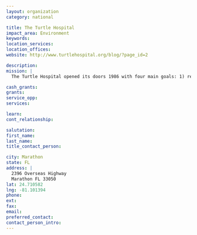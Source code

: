 ```yaml
---
layout: organization
category: national

title: The Turtle Hospital
impact_area: Environment
keywords: 
location_services: 
location_offices: 
website: http://www.turtlehospital.org/blog/?page_id=2

description: 
mission: |
  The Turtle Hospital opened its doors 1986 with four main goals: 1) rehab injured sea turtles and return them to their natural habitat, 2) educate the public through outreach programs and visit local schools, 3) conduct and assist with research aiding to sea turtles (in conjunction with state universities), and 4) work toward environmental legislation making the beaches and water safe and clean for sea turtles.

cash_grants: 
grants: 
service_opp: 
services: 

learn: 
cont_relationship: 

salutation: 
first_name: 
last_name: 
title_contact_person: 

city: Marathon
state: FL
address: |
  2396 Overseas Highway  
  Marathon FL 33050
lat: 24.710582
lng: -81.101394
phone: 
ext: 
fax: 
email: 
preferred_contact: 
contact_person_intro: 
---
```

